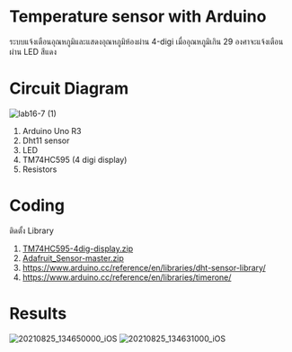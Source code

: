 # Temperature sensor with Arduino
  ระบบแจ้งเตือนอุณหภูมิและแสดงอุณหภูมิห้องผ่าน 4-digi เมื่ออุณหภูมิเกิน 29 องศาจะแจ้งเตือนผ่าน LED สีแดง
  
# Circuit Diagram
![lab16-7 (1)](https://user-images.githubusercontent.com/91018933/140598007-df7e4180-e3b1-41b9-80fe-505e3d27ea40.jpg)
  1. Arduino Uno R3
  2. Dht11 sensor
  3. LED
  4. TM74HC595 (4 digi display)
  5. Resistors

# Coding
  ติดตั้ง Library
  1. [TM74HC595-4dig-display.zip](https://github.com/Lojrutaij/Temperature-sensor-with-Arduino/files/7489896/TM74HC595-4dig-display.zip)
  2. [Adafruit_Sensor-master.zip](https://github.com/Lojrutaij/Temperature-sensor-with-Arduino/files/7489898/Adafruit_Sensor-master.zip)
  3. https://www.arduino.cc/reference/en/libraries/dht-sensor-library/
  4. https://www.arduino.cc/reference/en/libraries/timerone/

# Results
![20210825_134650000_iOS](https://user-images.githubusercontent.com/91018933/140598020-89560986-673f-4916-b1dc-49675e551c85.jpg)
![20210825_134631000_iOS](https://user-images.githubusercontent.com/91018933/140598023-fd83e9d0-dcbd-42cf-a6a3-61b9def0e5eb.jpg)
